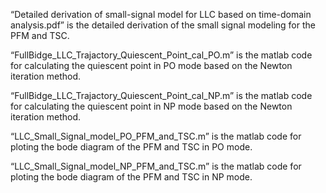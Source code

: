 “Detailed derivation of small-signal model for LLC based on time-domain analysis.pdf” is the detailed derivation of the small signal modeling for the PFM and TSC.

“FullBidge_LLC_Trajactory_Quiescent_Point_cal_PO.m” is the matlab code for calculating the quiescent point in PO mode based on the Newton iteration method.

“FullBidge_LLC_Trajactory_Quiescent_Point_cal_NP.m” is the matlab code for calculating the quiescent point in NP mode based on the Newton iteration method. 

“LLC_Small_Signal_model_PO_PFM_and_TSC.m” is the matlab code for ploting the bode diagram of the PFM and TSC in PO mode.

“LLC_Small_Signal_model_NP_PFM_and_TSC.m” is the matlab code for ploting the bode diagram of the PFM and TSC in NP mode.
